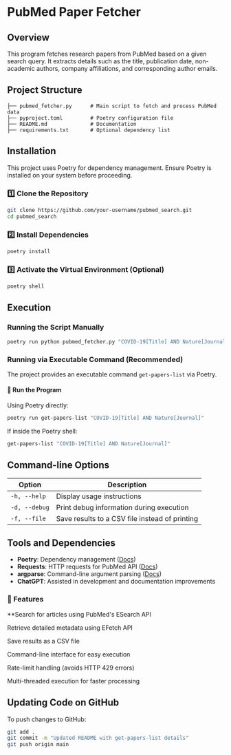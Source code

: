 # PubMed Paper Fetcher

## Overview

This program fetches research papers from PubMed based on a given search query. It extracts details such as the title, publication date, non-academic authors, company affiliations, and corresponding author emails.

## Project Structure

```
├── pubmed_fetcher.py      # Main script to fetch and process PubMed data
├── pyproject.toml         # Poetry configuration file
├── README.md              # Documentation
├── requirements.txt       # Optional dependency list
```

## Installation

This project uses Poetry for dependency management. Ensure Poetry is installed on your system before proceeding.

### 1️⃣ Clone the Repository

```sh
git clone https://github.com/your-username/pubmed_search.git
cd pubmed_search
```

### 2️⃣ Install Dependencies

```sh
poetry install
```

### 3️⃣ Activate the Virtual Environment (Optional)

```sh
poetry shell
```

## Execution

### Running the Script Manually

```sh
poetry run python pubmed_fetcher.py "COVID-19[Title] AND Nature[Journal]"
```

### Running via Executable Command (Recommended)

The project provides an executable command `get-papers-list` via Poetry.

#### 🔹 Run the Program

Using Poetry directly:

```sh
poetry run get-papers-list "COVID-19[Title] AND Nature[Journal]"
```

If inside the Poetry shell:

```sh
get-papers-list "COVID-19[Title] AND Nature[Journal]"
```

## Command-line Options

| Option        | Description                                    |
| ------------- | ---------------------------------------------- |
| `-h, --help`  | Display usage instructions                     |
| `-d, --debug` | Print debug information during execution       |
| `-f, --file`  | Save results to a CSV file instead of printing |

## Tools and Dependencies

- **Poetry**: Dependency management ([Docs](https://python-poetry.org/))
- **Requests**: HTTP requests for PubMed API ([Docs](https://docs.python-requests.org/))
- **argparse**: Command-line argument parsing ([Docs](https://docs.python.org/3/library/argparse.html))
- **ChatGPT**: Assisted in development and documentation improvements
### 🚀 Features

**Search for articles using PubMed's ESearch API

Retrieve detailed metadata using EFetch API

Save results as a CSV file

Command-line interface for easy execution

Rate-limit handling (avoids HTTP 429 errors)

Multi-threaded execution for faster processing

## Updating Code on GitHub

To push changes to GitHub:

```sh
git add .
git commit -m "Updated README with get-papers-list details"
git push origin main
```

